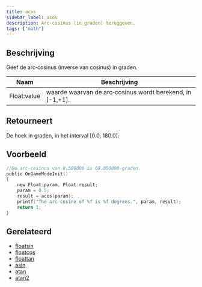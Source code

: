 ```yaml
---
title: acos
sidebar_label: acos
description: Arc‑cosinus (in graden) teruggeven.
tags: ["math"]
---
```


<LowercaseNote />

## Beschrijving

Geef de arc‑cosinus (inverse van cosinus) in graden.

| Naam        | Beschrijving                                                  |
| ----------- | ------------------------------------------------------------- |
| Float:value | waarde waarvan de arc‑cosinus wordt berekend, in [-1,+1].     |

## Retourneert

De hoek in graden, in het interval [0.0, 180.0].

## Voorbeeld

```c
//De arc‑cosinus van 0.500000 is 60.000000 graden.
public OnGameModeInit()
{
    new Float:param, Float:result;
    param = 0.5;
    result = acos(param);
    printf("The arc cosine of %f is %f degrees.", param, result);
    return 1;
}
```

## Gerelateerd

- [floatsin](../functions/floatsin)
- [floatcos](../functions/floatcos)
- [floattan](../functions/floattan)
- [asin](../functions/asin)
- [atan](../functions/atan)
- [atan2](../functions/atan2)


